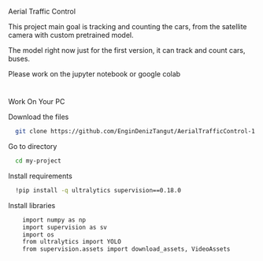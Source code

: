 Aerial Traffic Control

This project main goal is tracking and counting the cars, from the satellite camera with custom pretrained model.

The model right now just for the first version, it can track and count cars, buses.

Please work on the jupyter notebook or google colab

#
Work On Your PC

Download the files

```bash
  git clone https://github.com/EnginDenizTangut/AerialTrafficControl-1.0.git
```

Go to directory

```bash
  cd my-project
```

Install requirements

```bash
  !pip install -q ultralytics supervision==0.18.0
```

Install libraries

```bash
    import numpy as np
    import supervision as sv
    import os
    from ultralytics import YOLO
    from supervision.assets import download_assets, VideoAssets
```

  
